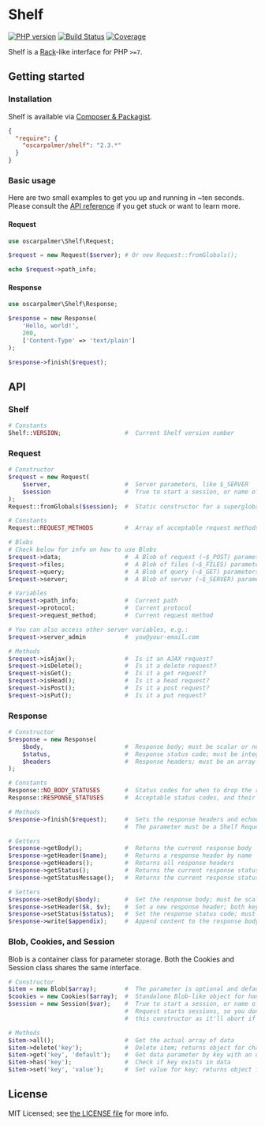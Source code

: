 # Shelf

[![PHP version](https://badge.fury.io/ph/oscarpalmer%2Fshelf.svg)](http://badge.fury.io/ph/oscarpalmer%2Fshelf) [![Build Status](https://travis-ci.org/oscarpalmer/shelf.png?branch=master)](https://travis-ci.org/oscarpalmer/shelf) [![Coverage](https://codecov.io/gh/oscarpalmer/shelf/branch/master/graph/badge.svg)](https://codecov.io/gh/oscarpalmer/shelf)

Shelf is a [Rack](//rack.github.io)-like interface for PHP `>=7`.

## Getting started

### Installation

Shelf is available via [Composer & Packagist](//packagist.org/packages/oscarpalmer/shelf).

```json
{
  "require": {
    "oscarpalmer/shelf": "2.3.*"
  }
}
```

### Basic usage

Here are two small examples to get you up and running in ~ten seconds. Please consult the [API reference](#api) if you get stuck or want to learn more.

#### Request

```php
use oscarpalmer\Shelf\Request;

$request = new Request($server); # Or new Request::fromGlobals();

echo $request->path_info;
```

#### Response

```php
use oscarpalmer\Shelf\Response;

$response = new Response(
    'Hello, world!',
    200,
    ['Content-Type' => 'text/plain']
);

$response->finish($request);
```

## API

### Shelf

```php
# Constants
Shelf::VERSION;                  #  Current Shelf version number
```

### Request

```php
# Constructor
$request = new Request(
    $server,                     #  Server parameters, like $_SERVER
    $session                     #  True to start a session, or name of session to start
);
Request::fromGlobals($session);  #  Static constructor for a superglobal Request object

# Constants
Request::REQUEST_METHODS         #  Array of acceptable request methods

# Blobs
# Check below for info on how to use Blobs
$request->data;                  #  A Blob of request (~$_POST) parameters
$request->files;                 #  A Blob of files (~$_FILES) parameters
$request->query;                 #  A Blob of query (~$_GET) parameters
$request->server;                #  A Blob of server (~$_SERVER) parameters

# Variables
$request->path_info;             #  Current path
$request->protocol;              #  Current protocol
$request->request_method;        #  Current request method

# You can also access other server variables, e.g.:
$request->server_admin           #  you@your-email.com

# Methods
$request->isAjax();              #  Is it an AJAX request?
$request->isDelete();            #  Is it a delete request?
$request->isGet();               #  Is it a get request?
$request->isHead();              #  Is it a head request?
$request->isPost();              #  Is it a post request?
$request->isPut();               #  Is it a put request?
```

### Response

```php
# Constructor
$response = new Response(
    $body,                       #  Response body; must be scalar or null
    $status,                     #  Response status code; must be integer
    $headers                     #  Response headers; must be an array
);

# Constants
Response::NO_BODY_STATUSES       #  Status codes for when to drop the response's body
Response::RESPONSE_STATUSES      #  Acceptable status codes, and their messages

# Methods
$response->finish($request);     #  Sets the response headers and echoes the response body
                                 #  The parameter must be a Shelf Request object

# Getters
$response->getBody();            #  Returns the current response body
$response->getHeader($name);     #  Returns a response header by name
$response->getHeaders();         #  Returns all response headers
$response->getStatus();          #  Returns the current response status code
$response->getStatusMessage();   #  Returns the current response status message

# Setters
$response->setBody($body);       #  Set the response body; must be scalar or null
$response->setHeader($k, $v);    #  Set a new response header; both key and value must be strings
$response->setStatus($status);   #  Set the response status code; must be integer
$response->write($appendix);     #  Append content to the response body; must be scalar or null
```

### Blob, Cookies, and Session

Blob is a container class for parameter storage. Both the Cookies and Session class shares the same interface.

```php
# Constructor
$item = new Blob($array);        #  The parameter is optional and defaults to an empty array
$cookies = new Cookies($array);  #  Standalone Blob-like object for handling cookies
$session = new Session($var);    #  True to start a session, or name of session to start;
                                 #  Request starts sessions, so you don't have to worry about
                                 #  this constructor as it'll abort if $_SESSION alredy exists

# Methods
$item->all();                    #  Get the actual array of data
$item->delete('key');            #  Delete item; returns object for chaining
$item->get('key', 'default');    #  Get data parameter by key with an optional default value
$item->has('key');               #  Check if key exists in data
$item->set('key', 'value');      #  Set value for key; returns object for chaining
```

## License

MIT Licensed; see [the LICENSE file](LICENSE) for more info.
